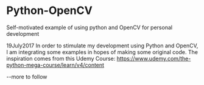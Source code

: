 # Python-OpenCV
Self-motivated example of using python and OpenCV for personal development

19July2017
In order to stimulate my development using Python and OpenCV, I am integrating some examples in hopes of making some original code.  The inspiration comes from this Udemy Course: https://www.udemy.com/the-python-mega-course/learn/v4/content

--more to follow
